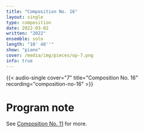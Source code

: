 ```yaml
---
title: "Composition No. 16"
layout: single
type: composition
date: 2022-03-02
written: "2022"
ensemble: solo
length: "10' 48''"
show: "piano"
cover: /media/img/pieces/op-7.png
info: true
---
```


{{< audio-single cover="7" title="Composition No. 16" recording="composition-no-16" >}}

# Program note

See [Composition No. 11](/works/solo/composition-no.-11) for more.